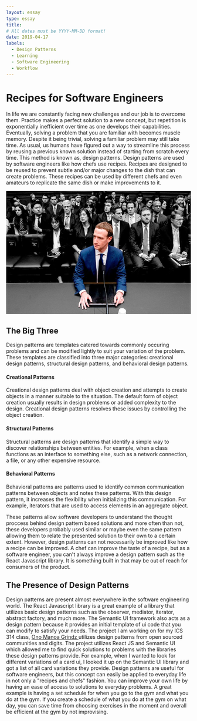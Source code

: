 ```yaml
---
layout: essay
type: essay
title: 
# All dates must be YYYY-MM-DD format!
date: 2019-04-17
labels:
  - Design Patterns
  - Learning
  - Software Engineering
  - Workflow
---
```


# **Recipes for Software Engineers**
In life we are constantly facing new challenges and our job is to overcome them. Practice makes a perfect solution to a new concept, but repetition is exponentially inefficient over time as one develops their capabilities. Eventually, solving a problem that you are familiar with becomes muscle memory. Despite it being trivial, solving a familiar problem may still take time. As usual, us humans have figured out a way to streamline this process by reusing a previous known solution instead of starting from scratch every time. This method is known as, design patterns. Design patterns are used by software engineers like how chefs use recipes. Recipes are designed to be reused to prevent subtle and/or major changes to the dish that can create problems. These recipes can be used by different chefs and even amateurs to replicate the same dish or make improvements to it. 

<img class="ui medium right floated rounded image" src="../images/facebook scandal.jpg">

## **The Big Three**
Design patterns are templates catered towards commonly occuring problems and can be modified lightly to suit your variation of the problem. These templates are classified into three major categories: creational design patterns, structural design patterns, and behavioral design patterns. 

#### **Creational Patterns**
Creational design patterns deal with object creation and attempts to create objects in a manner suitable to the situation. The default form of object creation usually results in design problems or added complexity to the design. Creational design patterns resolves these issues by controlling the object creation.

#### **Structural Patterns**
Structural patterns are design patterns that identify a simple way to discover relationships between entities. For example, when a class functions as an interface to something else, such as a network connection, a file, or any other expensive resource. 

#### **Behavioral Patterns**
Behavioral patterns are patterns used to identify common communication patterns between objects and notes these patterns. With this design pattern, it increases the flexibility when initializing this communication. For example, iterators that are used to access elements in an aggregate object. 

These patterns allow software developers to understand the thought proccess behind design pattern based solutions and more often than not, these developers probably used similar or maybe even the same pattern allowing them to relate the presented solution to their own to a certain extent. However, design patterns can not necessarily be improved like how a recipe can be improved. A chef can improve the taste of a recipe, but as a software engineer, you can't always improve a design pattern such as the React Javascript library. It is something built in that may be out of reach for consumers of the product. 

## **The Presence of Design Patterns**
Design patterns are present almost everywhere in the software engineering world. The React Javascript library is a great example of a library that utilizes basic design patterns such as the observer, mediator, iterator, abstract factory, and much more. The Semantic UI framework also acts as a design pattern because it provides an initial template of ui code that you can modify to satisfy your needs. The project I am working on for my ICS 314 class, <a href="https://ono-manoa-grindz.github.io/"> Ono Manoa Grindz </a> utilizes design patterns from open sourced communities and digits. The project utilizes React JS and Semantic UI which allowed me to find quick solutions to problems with the libraries these design patterns provide. For example, when I wanted to look for different variations of a card ui, I looked it up on the Semantic UI library and got a list of all card variations they provide. Design patterns are useful for software engineers, but this concept can easily be applied to everyday life in not only a "recipes and chefs" fashion. You can improve your own life by having an ease of access to solutions to everyday problems. A great example is having a set schedule for when you go to the gym and what you do at the gym. If you create a schedule of what you do at the gym on what day, you can save time from choosing exercises in the moment and overall be efficient at the gym by not improvising. 
